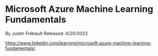 # Microsoft Azure Machine Learning Fundamentals
By Justin Frébault
Released: 4/20/2023

https://www.linkedin.com/learning/microsoft-azure-machine-learning-fundamentals/
